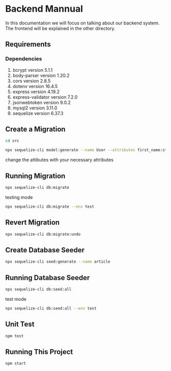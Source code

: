 # Backend Mannual

In this documentation we will focus on talking about our backend system. The frontend will be explained in the other directory.

## Requirements

### Dependencies

1. bcrypt version 5.1.1
2. body-parser version 1.20.2
3. cors version 2.8.5
4. dotenv version 16.4.5
5. express version 4.19.2
6. express-validator version 7.2.0
7. jsonwebtoken version 9.0.2
8. mysql2 version 3.11.0
9. sequelize version 6.37.3

## Create a Migration

```bash
cd src
```

```bash
npx sequelize-cli model:generate --name User --attributes first_name:string,last_name:string,email:string,membership_type:string,password:string,created_at:datetime,updated_at:datetime,deleted_at:datetime
```

change the attibutes with your necessary attributes

## Running Migration

```bash
npx sequelize-cli db:migrate
```

testing mode

```bash
npx sequelize-cli db:migrate --env test
```

## Revert Migration

```bash
npx sequelize-cli db:migrate:undo
```

## Create Database Seeder

```bash
npx sequelize-cli seed:generate --name article
```

## Running Database Seeder

```bash
npx sequelize-cli db:seed:all
```

test mode

```bash
npx sequelize-cli db:seed:all --env test
```

## Unit Test

```bash
npm test
```

## Running This Project

```bash
npm start
```
